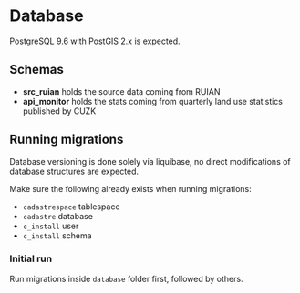 # Database

PostgreSQL 9.6 with PostGIS 2.x is expected.

## Schemas

- **src_ruian** holds the source data coming from RUIAN
- **api_monitor** holds the stats coming from quarterly land use statistics published by CUZK

## Running migrations

Database versioning is done solely via liquibase, no direct modifications of database structures are expected.

Make sure the following already exists when running migrations:

- `cadastrespace` tablespace
- `cadastre` database
- `c_install` user
- `c_install` schema

### Initial run

Run migrations inside `database` folder first, followed by others.
